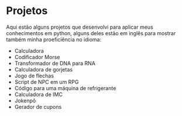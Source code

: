 # Projetos

Aqui estão alguns projetos que desenvolvi para aplicar meus conhecimentos em python, alguns deles estão em inglês para mostrar também minha proeficiência no idioma:

- Calculadora
- Codificador Morse
- Transformador de DNA para RNA
- Calculadora de gorjetas
- Jogo de flechas
- Script de NPC em um RPG
- Código para uma máquina de refrigerante
- Calculadora de IMC
- Jokenpô
- Gerador de cupons
